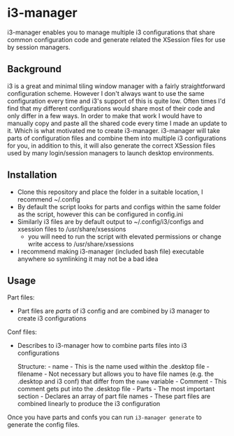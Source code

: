 # i3-manager
i3-manager enables you to manage multiple i3 configurations that share common configuration code and generate related the XSession files for use by session managers.

## Background

i3 is a great and minimal tiling window manager with a fairly straightforward configuration scheme. However I don't always want to use the same configuration every time and i3's support of this is quite low. Often times I'd find that my different configurations would share most of their code and only differ in a few ways. In order to make that work I would have to manually copy and paste all the shared code every time I made an update to it. Which is what motivated me to create i3-manager. i3-manager will take parts of configuration files and combine them into multiple i3 configurations for you, in addition to this, it will also generate the correct XSession files used by many login/session managers to launch desktop environments.

## Installation
- Clone this repository and place the folder in a suitable location, I recommend ~/.config
- By default the script looks for parts and configs within the same folder as the script, however this can be configured in config.ini
- Similarly i3 files are by default output to ~/.config/i3/configs and xsession files to /usr/share/xsessions
  - you will need to run the script with elevated permissions or change write access to /usr/share/xsessions
- I recommend making i3-manager (included bash file) executable anywhere so symlinking it may not be a bad idea

## Usage

Part files:
- Part files are *parts* of i3 config and are combined by i3 manager to create i3 configurations

Conf files:
- Describes to i3-manager how to combine parts files into i3 configurations
	
	Structure:
		- name
			- This is the name used within the .desktop file
		- filename
			- Not necessary but allows you to have file names (e.g. the .desktop and i3 conf) that differ from the `name` variable
		- Comment
			- This comment gets put into the .desktop file
		- Parts
			- The most important section
			- Declares an array of part file names
				- These part files are combined linearly to produce the i3 configuration

Once you have parts and confs you can run `i3-manager generate` to generate the config files.
